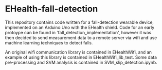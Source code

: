 # EHealth-fall-detection
This repository contains code written for a fall-detection wearable device, implemented on an Arduino Uno with the EHealth shield. Code for an early protoype can be found in 'fall_detection_implementation', however it was then decided to send measurement data to a remote server via wifi and use machine learning techniques to detect falls. 

An original wifi communication library is contained in EHealthWifi, and an example of using this library is contained in EHealthWifi_lib_test. Some data pre-processing and SVM analysis is contained in SVM_slip_detection.ipynb.

